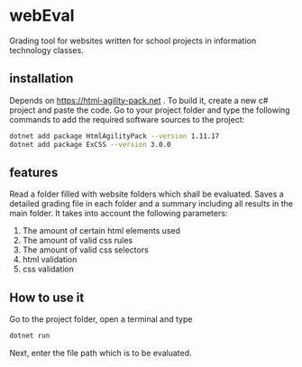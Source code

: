 # webEval
Grading tool for websites written for school projects in information technology classes.
## installation
Depends on https://html-agility-pack.net . To build it, create a new c# project and paste the code. Go to your project folder and type the following commands to add the required software sources to the project:
```bash
dotnet add package HtmlAgilityPack --version 1.11.17
dotnet add package ExCSS --version 3.0.0
```
## features
Read a folder filled with website folders which shall be evaluated. Saves a detailed grading file in each folder and a summary including all results in the main folder. 
It takes into account the following parameters:
1. The amount of certain html elements used
2. The amount of valid css rules
3. The amount of valid css selectors
4. html validation
5. css validation
## How to use it
Go to the project folder, open a terminal and type
```bash
dotnet run
```
Next, enter the file path which is to be evaluated.

